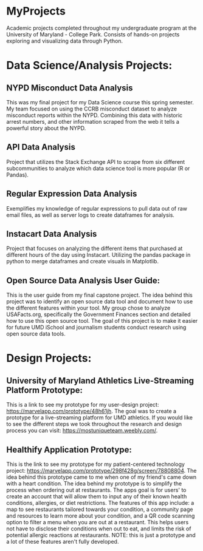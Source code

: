 # MyProjects
Academic projects completed throughout my undergraduate program at the University of Maryland - College Park. Consists of hands-on projects exploring and visualizing data through Python.

# Data Science/Analysis Projects:

## NYPD Misconduct Data Analysis
This was my final project for my Data Science course this spring semester. My team focused on using the CCRB misconduct dataset to analyze misconduct reports within the NYPD. Combining this data with historic arrest numbers, and other information scraped from the web it tells a powerful story about the NYPD.

## API Data Analysis
Project that utilizes the Stack Exchange API to scrape from six different subcommunities to analyze which data science tool is more popular (R or Pandas).

## Regular Expression Data Analysis
Exemplifies my knowledge of regular expressions to pull data out of raw email files, as well as server logs to create dataframes for analysis.

## Instacart Data Analysis
Project that focuses on analyzing the different items that purchased at different hours of the day using Instacart. Utilizing the pandas package in python to merge dataframes and create visuals in Matplotlib.

## Open Source Data Analysis User Guide:
This is the user guide from my final capstone project. The idea behind this project was to identify an open source data tool and document how to use the different features within your tool. My group chose to analyze USAFacts.org, specifically the Government Finances section and detailed how to use this open source tool. The goal of this project is to make it easier for future UMD iSchool and journalism students conduct research using open source data tools.


# Design Projects:

## University of Maryland Athletics Live-Streaming Platform Prototype:
This is a link to see my prototype for my user-design project: https://marvelapp.com/prototype/48h61jh. The goal was to create a prototype for a live-streaming platform for UMD athletics. If you would like to see the different steps we took throughout the research and design process you can visit: https://mostuniqueteam.weebly.com/. 

## Healthify Application Prototype:
This is the link to see my prototype for my patient-centered technology project: https://marvelapp.com/prototype/298f428g/screen/78808804. The idea behind this prototype came to me when one of my friend's came down with a heart condition. The idea behind my prototype is to simplify the process when ordering out at restaurants. The apps goal is for users' to create an account that will allow them to input any of their known health conditions, allergies, or diet restrictions. The features of this app include: a map to see restaurants tailored towards your condition, a community page and resources to learn more about your condition, and a QR code scanning option to filter a menu when you are out at a restaurant. This helps users not have to disclose their conditions when out to eat, and limits the risk of potential allergic reactions at restaurants. NOTE: this is just a prototype and a lot of these features aren't fully developed.

